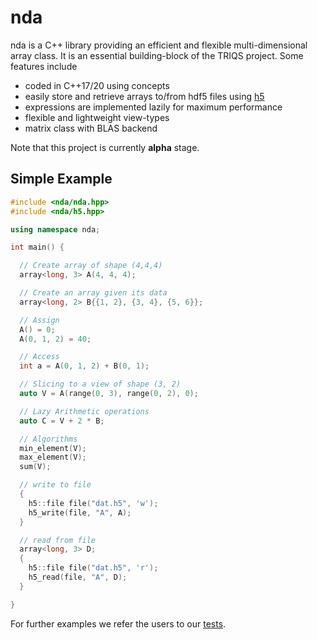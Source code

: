 # nda

nda is a C++ library providing an efficient and flexible multi-dimensional array class.
It is an essential building-block of the TRIQS project. Some features include
* coded in C++17/20 using concepts
* easily store and retrieve arrays to/from hdf5 files using [h5](https://github.com/TRIQS/h5)
* expressions are implemented lazily for maximum performance
* flexible and lightweight view-types
* matrix class with BLAS backend

Note that this project is currently **alpha** stage.


## Simple Example

```c++
#include <nda/nda.hpp>
#include <nda/h5.hpp>

using namespace nda;

int main() {

  // Create array of shape (4,4,4)
  array<long, 3> A(4, 4, 4);

  // Create an array given its data
  array<long, 2> B{{1, 2}, {3, 4}, {5, 6}};

  // Assign
  A() = 0;
  A(0, 1, 2) = 40;

  // Access
  int a = A(0, 1, 2) + B(0, 1);

  // Slicing to a view of shape (3, 2)
  auto V = A(range(0, 3), range(0, 2), 0);

  // Lazy Arithmetic operations
  auto C = V + 2 * B;

  // Algorithms
  min_element(V);
  max_element(V);
  sum(V);

  // write to file
  {
    h5::file file("dat.h5", 'w');
    h5_write(file, "A", A);
  }

  // read from file
  array<long, 3> D;
  {
    h5::file file("dat.h5", 'r');
    h5_read(file, "A", D);
  }

}
```

For further examples we refer the users to our [tests](https://github.com/TRIQS/nda/tree/unstable/test/c++).
